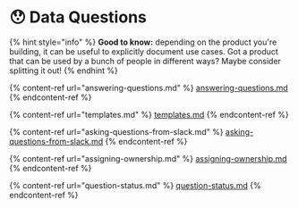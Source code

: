 # 😯 Data Questions

{% hint style="info" %}
**Good to know:** depending on the product you're building, it can be useful to explicitly document use cases. Got a product that can be used by a bunch of people in different ways? Maybe consider splitting it out!
{% endhint %}

{% content-ref url="answering-questions.md" %}
[answering-questions.md](answering-questions.md)
{% endcontent-ref %}

{% content-ref url="templates.md" %}
[templates.md](templates.md)
{% endcontent-ref %}

{% content-ref url="asking-questions-from-slack.md" %}
[asking-questions-from-slack.md](asking-questions-from-slack.md)
{% endcontent-ref %}

{% content-ref url="assigning-ownership.md" %}
[assigning-ownership.md](assigning-ownership.md)
{% endcontent-ref %}

{% content-ref url="question-status.md" %}
[question-status.md](question-status.md)
{% endcontent-ref %}
